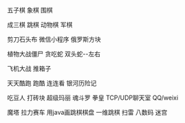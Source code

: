 五子棋 象棋 围棋  

成三棋  跳棋  动物棋  军棋  

剪刀石头布  微信小程序  俄罗斯方块

植物大战僵尸  贪吃蛇     双头蛇--左右

飞机大战  推箱子

天天酷跑  跑酷   连连看 银河历险记

吃豆人  打砖块  超级玛丽  魂斗罗  拳皇  TCP/UDP聊天室  QQ/weixi

魔塔 拉力赛车   用java画跳棋棋盘   一维跳棋 扫雷  八数码 迷宫
